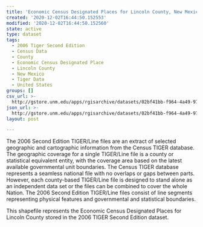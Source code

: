 ```yaml
---
title: 'Economic Census Designated Places for Lincoln County, New Mexico, 2006se TIGER'
created: '2020-12-02T16:44:50.152553'
modified: '2020-12-02T16:44:50.152560'
state: active
type: dataset
tags:
  - 2006 Tiger Second Edition
  - Census Data
  - County
  - Economic Census Designated Place
  - Lincoln County
  - New Mexico
  - Tiger Data
  - United States
groups: []
csv_url: >-
  http://gstore.unm.edu/apps/rgisarchive/datasets/02bf41bb-f964-4a49-97bc-ade3f5943e1e/tgr2006se_linc_placeec.derived.csv
json_url: >-
  http://gstore.unm.edu/apps/rgisarchive/datasets/02bf41bb-f964-4a49-97bc-ade3f5943e1e/tgr2006se_linc_placeec.derived.json
layout: post

---
```

The 2006 Second Edition TIGER/Line files are an extract of selected geographic and cartographic information from the Census TIGER database.  The geographic coverage for a single TIGER/Line file is a county or statistical equivalent entity, with the coverage area based on the latest available governmental unit boundaries. The Census TIGER database represents a seamless national file with no overlaps or gaps between parts.  However, each county-based TIGER/Line file is designed to stand alone as an independent data set or the files can be combined to cover the whole Nation.  The 2006 Second Edition  TIGER/Line files consist of line segments representing physical features and governmental and statistical boundaries.  

This shapefile represents the Economic Census Designated Places for Lincoln County stored in the 2006 TIGER Second Edition dataset.
